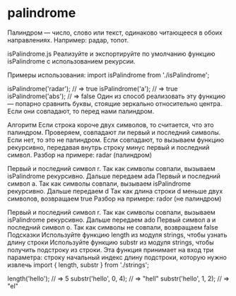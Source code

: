# palindrome
Палиндром — число, слово или текст, одинаково читающееся в обоих направлениях. Например: радар, топот.

isPalindrome.js
Реализуйте и экспортируйте по умолчанию функцию isPalindrome с использованием рекурсии.

Примеры использования:
import isPalindrome from './isPalindrome';

isPalindrome('radar'); // => true
isPalindrome('a');     // => true
isPalindrome('abs');   // => false
Один из способ реализовать эту функцию — попарно сравнить буквы, стоящие зеркально относительно центра. Если они совпадают, то перед нами палиндром.

Алгоритм
Если строка короче двух символов, то считается, что это палиндром.
Проверяем, совпадают ли первый и последний символы. Если нет, то это не палиндром. Если совпадают, то вызываем функцию рекурсивно, передавая внутрь строку минус первый и последний символ.
Разбор на примере: radar (палиндром)

Первый и последний символ r. Так как символы совпали, вызываем isPalindrome рекурсивно. Дальше передаем ada
Первый и последний символ a. Так как символы совпали, вызываем isPalindrome рекурсивно. Дальше передаем d
Так как длина строки d меньше двух символов, возвращаем true
Разбор на примере: rador (не палиндром)

Первый и последний символ r. Так как символы совпали, вызываем isPalindrome рекурсивно. Дальше передаем ado
Первый символ a и последний символ o. Так как символы не совпали, возвращаем false
Подсказки
Используйте функцию length из модуля strings, чтобы узнать длину строки
Используйте функцию substr из модуля strings, чтобы получить подстроку из строки. Эта функция принимает на вход три параметра:
строку
начальный индекс
длину подстроки, которую нужно извлечь
import { length, substr } from './strings';

length('hello'); // => 5
substr('hello', 0, 4); // => "hell"
substr('hello', 1, 2); // => "el"

